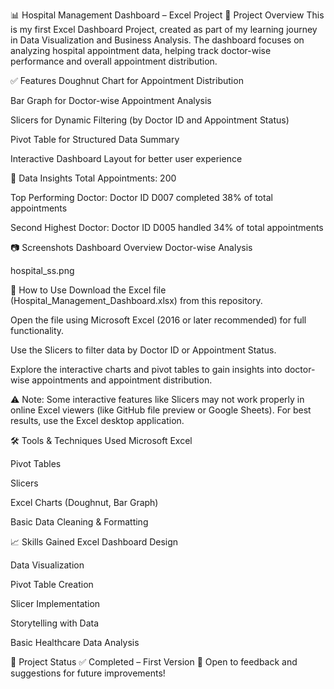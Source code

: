 📊 Hospital Management Dashboard – Excel Project
🚀 Project Overview
This is my first Excel Dashboard Project, created as part of my learning journey in Data Visualization and Business Analysis. The dashboard focuses on analyzing hospital appointment data, helping track doctor-wise performance and overall appointment distribution.

✅ Features
Doughnut Chart for Appointment Distribution

Bar Graph for Doctor-wise Appointment Analysis

Slicers for Dynamic Filtering (by Doctor ID and Appointment Status)

Pivot Table for Structured Data Summary

Interactive Dashboard Layout for better user experience

📌 Data Insights
Total Appointments: 200

Top Performing Doctor: Doctor ID D007 completed 38% of total appointments

Second Highest Doctor: Doctor ID D005 handled 34% of total appointments

📷 Screenshots
Dashboard Overview	Doctor-wise Analysis

hospital_ss.png

📂 How to Use
Download the Excel file (Hospital_Management_Dashboard.xlsx) from this repository.

Open the file using Microsoft Excel (2016 or later recommended) for full functionality.

Use the Slicers to filter data by Doctor ID or Appointment Status.

Explore the interactive charts and pivot tables to gain insights into doctor-wise appointments and appointment distribution.

⚠️ Note: Some interactive features like Slicers may not work properly in online Excel viewers (like GitHub file preview or Google Sheets). For best results, use the Excel desktop application.

🛠️ Tools & Techniques Used
Microsoft Excel

Pivot Tables

Slicers

Excel Charts (Doughnut, Bar Graph)

Basic Data Cleaning & Formatting

📈 Skills Gained
Excel Dashboard Design

Data Visualization

Pivot Table Creation

Slicer Implementation

Storytelling with Data

Basic Healthcare Data Analysis

📎 Project Status
✅ Completed – First Version
🚀 Open to feedback and suggestions for future improvements!
